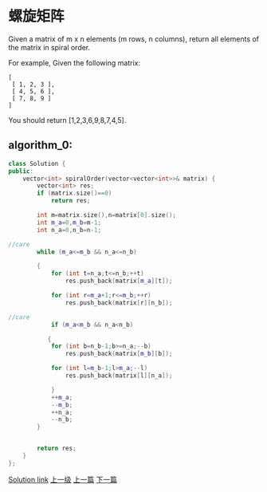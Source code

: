 # 螺旋矩阵

Given a matrix of m x n elements (m rows, n columns), return all elements of the matrix in spiral order.

For example,
Given the following matrix:

```
[
 [ 1, 2, 3 ],
 [ 4, 5, 6 ],
 [ 7, 8, 9 ]
]
```

You should return [1,2,3,6,9,8,7,4,5].

## algorithm_0:
```c++
class Solution {
public:
    vector<int> spiralOrder(vector<vector<int>>& matrix) {
        vector<int> res;
        if (matrix.size()==0)
            return res;

        int m=matrix.size(),n=matrix[0].size();
        int m_a=0,m_b=m-1;
        int n_a=0,n_b=n-1;

//care
        while (m_a<=m_b && n_a<=n_b)

        {
            for (int t=n_a;t<=n_b;++t)
                res.push_back(matrix[m_a][t]);

            for (int r=m_a+1;r<=m_b;++r)
                res.push_back(matrix[r][n_b]);

//care
            if (m_a<m_b && n_a<n_b)

           {               
            for (int b=n_b-1;b>=n_a;--b)
                res.push_back(matrix[m_b][b]);

            for (int l=m_b-1;l>m_a;--l)
                res.push_back(matrix[l][n_a]);

            }
            ++m_a;
            --m_b;
            ++n_a;
            --n_b;
        }


        return res;
    }
};
```


[Solution link](https://leetcode.com/problems/spiral-matrix/solution/)
[上一级](base.md)
[上一篇](Search_in_Rotated_Sorted_Array.md)
[下一篇](Swap_Nodes_in_Pairs.md)
